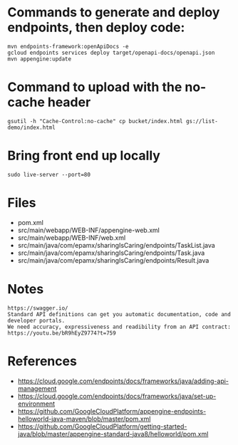 # Commands to generate and deploy endpoints, then deploy code:
	mvn endpoints-framework:openApiDocs -e
	gcloud endpoints services deploy target/openapi-docs/openapi.json
	mvn appengine:update

# Command to upload with the no-cache header
	gsutil -h "Cache-Control:no-cache" cp bucket/index.html gs://list-demo/index.html

# Bring front end up locally
	sudo live-server --port=80

# Files
- pom.xml
- src/main/webapp/WEB-INF/appengine-web.xml
- src/main/webapp/WEB-INF/web.xml
- src/main/java/com/epamx/sharingIsCaring/endpoints/TaskList.java
- src/main/java/com/epamx/sharingIsCaring/endpoints/Task.java
- src/main/java/com/epamx/sharingIsCaring/endpoints/Result.java

# Notes
	https://swagger.io/
	Standard API definitions can get you automatic documentation, code and developer portals. 
	We need accuracy, expressiveness and readibility from an API contract: https://youtu.be/bR9hEyZ9774?t=759

# References
- https://cloud.google.com/endpoints/docs/frameworks/java/adding-api-management
- https://cloud.google.com/endpoints/docs/frameworks/java/set-up-environment
- https://github.com/GoogleCloudPlatform/appengine-endpoints-helloworld-java-maven/blob/master/pom.xml
- https://github.com/GoogleCloudPlatform/getting-started-java/blob/master/appengine-standard-java8/helloworld/pom.xml
